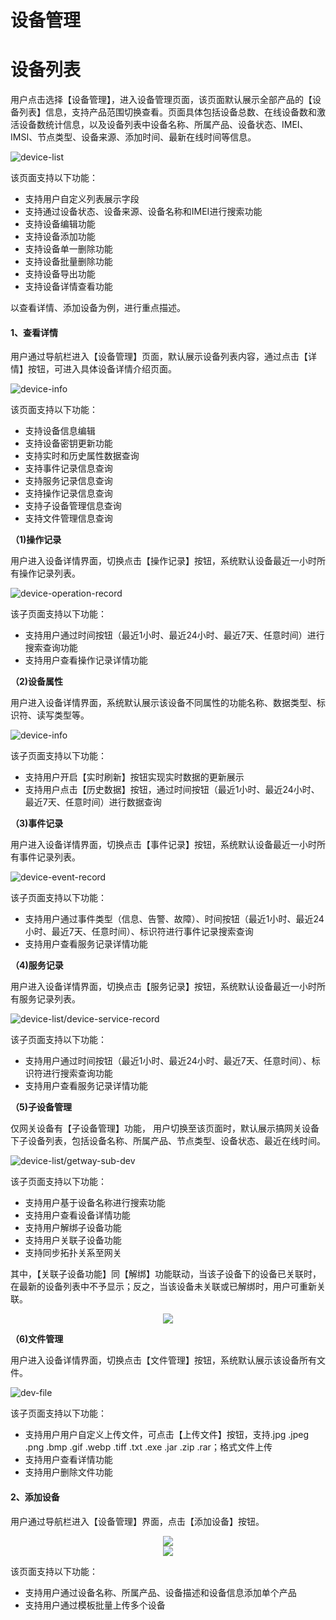 # **设备管理**  

# **设备列表**  

用户点击选择【设备管理】，进入设备管理页面，该页面默认展示全部产品的【设备列表】信息，支持产品范围切换查看。页面具体包括设备总数、在线设备数和激活设备数统计信息，以及设备列表中设备名称、所属产品、设备状态、IMEI、IMSI、节点类型、设备来源、添加时间、最新在线时间等信息。

![device-list](/images/device-management/device-list/device-list.png)

该页面支持以下功能：

- 支持用户自定义列表展示字段
- 支持通过设备状态、设备来源、设备名称和IMEI进行搜索功能
- 支持设备编辑功能
- 支持设备添加功能
- 支持设备单一删除功能
- 支持设备批量删除功能
- 支持设备导出功能
- 支持设备详情查看功能

以查看详情、添加设备为例，进行重点描述。

#### **1、查看详情**  

用户通过导航栏进入【设备管理】页面，默认展示设备列表内容，通过点击【详情】按钮，可进入具体设备详情介绍页面。

![device-info](/images/device-management/device-list/device-info.png)

该页面支持以下功能：

- 支持设备信息编辑  
- 支持设备密钥更新功能  
- 支持实时和历史属性数据查询  
- 支持事件记录信息查询  
- 支持服务记录信息查询  
- 支持操作记录信息查询  
- 支持子设备管理信息查询  
- 支持文件管理信息查询  

**（1)操作记录**

用户进入设备详情界面，切换点击【操作记录】按钮，系统默认设备最近一小时所有操作记录列表。

![device-operation-record](/images/device-management/device-list/device-operation-record.png)

该子页面支持以下功能：
  
- 支持用户通过时间按钮（最近1小时、最近24小时、最近7天、任意时间）进行搜索查询功能  
- 支持用户查看操作记录详情功能  

**（2)设备属性**

用户进入设备详情界面，系统默认展示该设备不同属性的功能名称、数据类型、标识符、读写类型等。  

![device-info](/images/device-management/device-list/device-info.png)

该子页面支持以下功能：

- 支持用户开启【实时刷新】按钮实现实时数据的更新展示  
- 支持用户点击【历史数据】按钮，通过时间按钮（最近1小时、最近24小时、最近7天、任意时间）进行数据查询  

**（3)事件记录**

用户进入设备详情界面，切换点击【事件记录】按钮，系统默认设备最近一小时所有事件记录列表。

![device-event-record](/images/device-management/device-list/device-event-record.png)

该子页面支持以下功能：

- 支持用户通过事件类型（信息、告警、故障）、时间按钮（最近1小时、最近24小时、最近7天、任意时间）、标识符进行事件记录搜索查询  
- 支持用户查看服务记录详情功能  

**（4)服务记录**

用户进入设备详情界面，切换点击【服务记录】按钮，系统默认设备最近一小时所有服务记录列表。

![device-list/device-service-record](/images/device-management/device-list/device-service-record.png)

该子页面支持以下功能：

- 支持用户通过时间按钮（最近1小时、最近24小时、最近7天、任意时间）、标识符进行搜索查询功能  
- 支持用户查看服务记录详情功能

**（5)子设备管理**

仅网关设备有【子设备管理】功能， 用户切换至该页面时，默认展示搞网关设备下子设备列表，包括设备名称、所属产品、节点类型、设备状态、最近在线时间。

![device-list/getway-sub-dev](/images/device-management/device-list/getway-sub-dev.png)

该子页面支持以下功能：
 
- 支持用户基于设备名称进行搜索功能  
- 支持用户查看设备详情功能  
- 支持用户解绑子设备功能  
- 支持用户关联子设备功能  
- 支持同步拓扑关系至网关  

其中，【关联子设备功能】同【解绑】功能联动，当该子设备下的设备已关联时，在最新的设备列表中不予显示；反之，当该设备未关联或已解绑时，用户可重新关联。

<div align=center><img src ="/images/device-management/device-list/relation-sub-dev.png"/></div>

**（6)文件管理**

用户进入设备详情界面，切换点击【文件管理】按钮，系统默认展示该设备所有文件。

![dev-file](/images/device-management/device-list/dev-file.png)

该子页面支持以下功能：  

- 支持用户用户自定义上传文件，可点击【上传文件】按钮，支持.jpg .jpeg .png .bmp .gif .webp .tiff .txt .exe .jar .zip .rar；格式文件上传  
- 支持用户查看详情功能  
- 支持用户删除文件功能  

#### **2、添加设备**  

用户通过导航栏进入【设备管理】界面，点击【添加设备】按钮。

<div align=center><img src ="/images/device-management/device-list/device-add1.png"/></div>

<div align=center><img src ="/images/device-management/device-list/device-add2.png"/></div>

该页面支持以下功能：

- 支持用户通过设备名称、所属产品、设备描述和设备信息添加单个产品  
- 支持用户通过模板批量上传多个设备  












